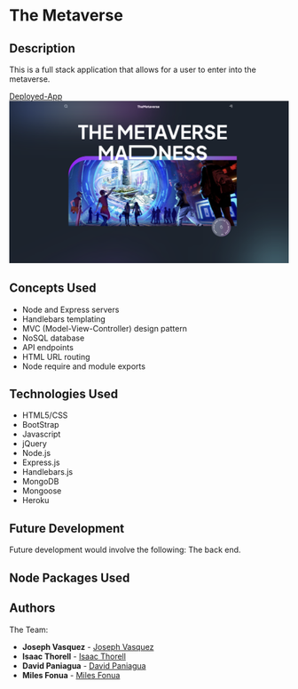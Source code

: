 # The Metaverse

## Description
This is a full stack application that allows for a user to enter into the metaverse. 


[Deployed-App](https://github.com/mffonua/Modern-Website)
![Screenshot](./images/screenshot.png)

## Concepts Used

- Node and Express servers
- Handlebars templating
- MVC (Model-View-Controller) design pattern
- NoSQL database
- API endpoints
- HTML URL routing
- Node require and module exports

## Technologies Used
- HTML5/CSS
- BootStrap
- Javascript
- jQuery
- Node.js
- Express.js
- Handlebars.js
- MongoDB
- Mongoose
- Heroku

## Future Development

Future development would involve the following:
The back end.

## Node Packages Used


## Authors
 The Team:

 - **Joseph Vasquez** - [Joseph Vasquez](https://github.com/JosephVasquez592)
 - **Isaac Thorell** - [Isaac Thorell](https://github.com/)
 - **David Paniagua** - [David Paniagua](https://github.com/)
 - **Miles Fonua** - [Miles Fonua](https://github.com/mffonua)